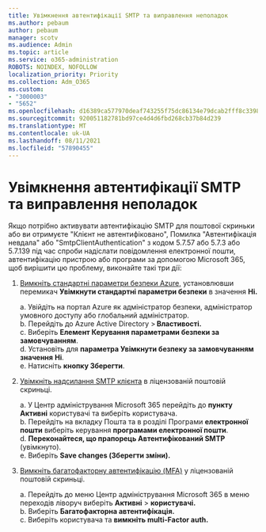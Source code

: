 ```yaml
---
title: Увімкнення автентифікації SMTP та виправлення неполадок
ms.author: pebaum
author: pebaum
manager: scotv
ms.audience: Admin
ms.topic: article
ms.service: o365-administration
ROBOTS: NOINDEX, NOFOLLOW
localization_priority: Priority
ms.collection: Adm_O365
ms.custom:
- "3000003"
- "5652"
ms.openlocfilehash: d16389ca577970deaf743255f75dc86134e79dcab2fff8c33987532fc7ee1105
ms.sourcegitcommit: 920051182781bd97ce4d4d6fbd268cb37b84d239
ms.translationtype: MT
ms.contentlocale: uk-UA
ms.lasthandoff: 08/11/2021
ms.locfileid: "57890455"
---
```

# <a name="enable-smtp-authentication-and-troubleshooting"></a>Увімкнення автентифікації SMTP та виправлення неполадок

Якщо потрібно активувати автентифікацію SMTP для поштової скриньки або ви отримуєте "Клієнт не автентифіковано", Помилка "Автентифікація невдала" або "SmtpClientAuthentication" з кодом 5.7.57 або 5.7.3 або 5.7.139 під час спроби надіслати повідомлення електронної пошти, автентифікацію пристрою або програми за допомогою Microsoft 365, щоб вирішити цю проблему, виконайте такі три дії:

1. [Вимкніть стандартні параметри безпеки Azure,](https://docs.microsoft.com/azure/active-directory/fundamentals/concept-fundamentals-security-defaults) установлювши перемикач **Увімкнути стандартні параметри безпеки** в значення **Ні.**

    a. Увійдіть на портал Azure як адміністратор безпеки, адміністратор умовного доступу або глобальний адміністратор.<BR/>
    b. Перейдіть до Azure Active Directory > **Властивості.**<BR/>
    c. Виберіть **Елемент Керування параметрами безпеки за замовчуванням**.<BR/>
    d. Установіть для **параметра Увімкнути безпеку за замовчуванням значення** **Ні**.<BR/>
    e. Натисніть **кнопку Зберегти**.

2. [Увімкніть надсилання SMTP клієнта](https://docs.microsoft.com/exchange/clients-and-mobile-in-exchange-online/authenticated-client-smtp-submission#enable-smtp-auth-for-specific-mailboxes) в ліцензованій поштовій скриньці.

    a. У Центр адміністрування Microsoft 365 перейдіть до **пункту Активні** користувачі та виберіть користувача.<BR/>
    b. Перейдіть на вкладку Пошта та в розділі Програми **електронної пошти** виберіть керування **програмами електронної пошти**.<BR/>
    d. **Переконайтеся, що прапорець Автентифікований SMTP** (увімкнуто).<BR/>
    e. Виберіть **Save changes (Зберегти зміни).**<BR/>

3. [Вимкніть багатофакторну автентифікацію (MFA)](https://docs.microsoft.com/microsoft-365/admin/security-and-compliance/set-up-multi-factor-authentication#turn-off-legacy-per-user-mfa) у ліцензованій поштовій скриньці.

    a. Перейдіть до меню Центр адміністрування Microsoft 365 в меню переходів ліворуч виберіть **Активні**  >  **користувачі.**<BR/>
    b. Виберіть **Багатофакторна автентифікація.**<BR/>
    c. Виберіть користувача та **вимкніть multi-Factor auth.**<BR/>
